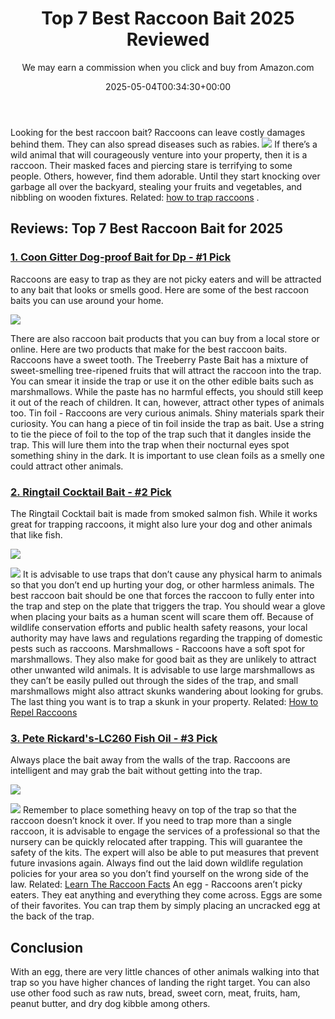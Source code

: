 ﻿---
author: We may earn a commission when you click and buy from Amazon.com
layout: post
title: Top 7 Best Raccoon Bait 2025 Reviewed
date: '2025-05-04T00:34:30+00:00'
categories:
- Product Reviews
- Raccoons
tags: []
slug: /best-raccoon-bait/
lastmod: 2025-05-07T12:21:25+03:00
---

Looking for the best raccoon bait? Raccoons can leave costly damages behind them. They can also spread diseases such as rabies.
![](/assets/img/img/)
If there’s a wild animal that will courageously venture into your property, then it is a raccoon. Their masked faces and piercing stare is terrifying to some people.
Others, however, find them adorable. Until they start knocking over garbage all over the backyard, stealing your fruits and vegetables, and nibbling on wooden fixtures. Related:
[how to trap raccoons](https://pestpolicy.com/how-to-trap-raccoons/)
.
## Reviews: Top 7 Best Raccoon Bait for 2025
### [1. Coon Gitter Dog-proof Bait for Dp - #1 Pick](https://www.amazon.com/dp/B01J81MQOY/?tag=p-policy-20)
Raccoons are easy to trap as they are not picky eaters and will be attracted to any bait that looks or smells good. Here are some of the best raccoon baits you can use around your home.

![](/assets/img/e/ir)

There are also raccoon bait products that you can buy from a local store or online. Here are two products that make for the best raccoon baits.
Raccoons have a sweet tooth. The Treeberry Paste Bait has a mixture of sweet-smelling tree-ripened fruits that will attract the raccoon into the trap.
You can smear it inside the trap or use it on the other edible baits such as marshmallows. While the paste has no harmful effects, you should still keep it out of the reach of children.
It can, however, attract other types of animals too.
Tin foil -
Raccoons are very curious animals. Shiny materials spark their curiosity.
You can hang a piece of tin foil inside the trap as bait. Use a string to tie the piece of foil to the top of the trap such that it dangles inside the trap.
This will lure them into the trap when their nocturnal eyes spot something shiny in the dark. It is important to use clean foils as a smelly one could attract other animals.
### [2. Ringtail Cocktail Bait - #2 Pick](https://www.amazon.com/dp/B00A6TOYAC/?tag=p-policy-20)
The Ringtail Cocktail bait is made from smoked salmon fish. While it works great for trapping raccoons, it might also lure your dog and other animals that like fish.

![](/assets/img/e/ir)

![](/assets/img/e/ir)
It is advisable to use traps that don’t cause any physical harm to animals so that you don’t end up hurting your dog, or other harmless animals.
The best raccoon bait should be one that forces the raccoon to fully enter into the trap and step on the plate that triggers the trap. You should wear a glove when placing your baits as a human scent will scare them off.
Because of wildlife conservation efforts and public health safety reasons, your local authority may have laws and regulations regarding the trapping of domestic pests such as raccoons.
Marshmallows -
Raccoons have a soft spot for marshmallows. They also make for good bait as they are unlikely to attract other unwanted wild animals.
It is advisable to use large marshmallows as they can’t be easily pulled out through the sides of the trap, and small marshmallows might also attract skunks wandering about looking for grubs. The last thing you want is to trap a skunk in your property.
Related:
[How to Repel Raccoons](https://pestpolicy.com/how-to-repel-raccoons/)
### [3. Pete Rickard's-LC260 Fish Oil - #3 Pick](https://www.amazon.com/dp/B00A6TOYAC/?tag=p-policy-20)
Always place the bait away from the walls of the trap. Raccoons are intelligent and may grab the bait without getting into the trap.

![](/assets/img/e/ir)

![](/assets/img/e/ir)
Remember to place something heavy on top of the trap so that the raccoon doesn’t knock it over.
If you need to trap more than a single raccoon, it is advisable to engage the services of a professional so that the nursery can be quickly relocated after trapping. This will guarantee the safety of the kits. The expert will also be able to put measures that prevent future invasions again.
Always find out the laid down wildlife regulation policies for your area so you don’t find yourself on the wrong side of the law. Related:
[Learn The Raccoon Facts](https://pestpolicy.com/raccoon-facts/)
An egg -
Raccoons aren’t picky eaters. They eat anything and everything they come across. Eggs are some of their favorites. You can trap them by simply placing an uncracked egg at the back of the trap.
## Conclusion
With an egg, there are very little chances of other animals walking into that trap so you have higher chances of landing the right target.
You can also use other food such as raw nuts, bread, sweet corn, meat, fruits, ham, peanut butter, and dry dog kibble among others.